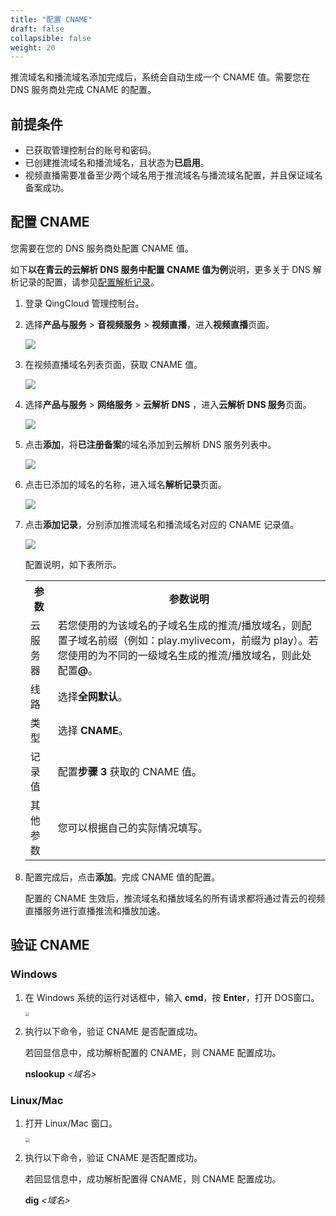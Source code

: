 ```yaml
---
title: "配置 CNAME"
draft: false
collapsible: false
weight: 20
---
```


推流域名和播流域名添加完成后，系统会自动生成一个 CNAME 值。需要您在 DNS 服务商处完成 CNAME 的配置。

## 前提条件

- 已获取管理控制台的账号和密码。
- 已创建推流域名和播流域名，且状态为**已启用**。
- 视频直播需要准备至少两个域名用于推流域名与播流域名配置，并且保证域名备案成功。

## 配置 CNAME

您需要在您的 DNS 服务商处配置 CNAME 值。

如下**以在青云的云解析 DNS 服务中配置 CNAME 值为例**说明，更多关于 DNS 解析记录的配置，请参见[配置解析记录](https://docsv3.qingcloud.com/network/dns/quickstart/creatrecordset/)。

1. 登录 QingCloud 管理控制台。

2. 选择**产品与服务** > **音视频服务** > **视频直播**，进入**视频直播**页面。

   ![](../../_images/qs_app_list.png)

3. 在视频直播域名列表页面，获取 CNAME 值。

   ![](../../_images/um_achieve_cname.png)

4. 选择**产品与服务** > **网络服务** > **云解析 DNS** ，进入**云解析 DNS 服务**页面。

   ![](../../_images/um_dns_list.png)

5. 点击**添加**，将**已注册备案**的域名添加到云解析 DNS 服务列表中。

   ![](../../_images/um_add_domain.png)

6. 点击已添加的域名的名称，进入域名**解析记录**页面。

   ![](../../_images/um_add_parsing.png)

7. 点击**添加记录**，分别添加推流域名和播流域名对应的 CNAME 记录值。

   ![](../../_images/um_add_domainlist.png)

   配置说明，如下表所示。

   <table class="table table-bordered table-striped table-condensed">
     <tr>
       <th>参数</th>
       <th>参数说明</th>
     </tr>
     <tr>
       <td>云服务器</td>
       <td>若您使用的为该域名的子域名生成的推流/播放域名，则配置子域名前缀（例如：play.mylivecom，前缀为 play）。若您使用的为不同的一级域名生成的推流/播放域名，则此处配置<b>@</b>。</td>
     </tr>
     <tr>
       <td>线路</td>
       <td>选择<b>全网默认</b>。</td>
     <tr>
       <td>类型</td>
       <td>选择 <b>CNAME</b>。</td>
     </tr>
        <tr>
       <td>记录值</td>
          <td>配置<b>步骤 3</b> 获取的 CNAME 值。</td>
     </tr>
          <tr>
       <td>其他参数</td>
       <td>您可以根据自己的实际情况填写。</td>
     </tr>
   </table>
   
8. 配置完成后，点击**添加**。完成 CNAME 值的配置。

   配置的 CNAME 生效后，推流域名和播放域名的所有请求都将通过青云的视频直播服务进行直播推流和播放加速。

## 验证 CNAME

### Windows

1. 在 Windows 系统的运行对话框中，输入 **cmd**，按 **Enter**，打开 DOS窗口。

   <img src="../../_images/um_cname_cmd_win.png" style="zoom:40%;" />

2. 执行以下命令，验证 CNAME 是否配置成功。

   若回显信息中，成功解析配置的 CNAME，则 CNAME 配置成功。

   **nslookup** *<域名>*

### Linux/Mac

1. 打开 Linux/Mac 窗口。

   <img src="../../_images/um_cname_cmd_linux.png" style="zoom:43%;" />

2. 执行以下命令，验证 CNAME 是否配置成功。

   若回显信息中，成功解析配置得 CNAME，则 CNAME 配置成功。

   **dig** *<域名>*



